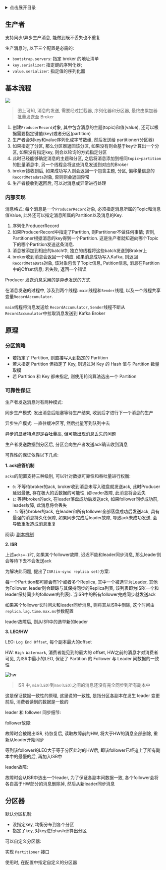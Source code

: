 <details>
<summary>点击展开目录</summary>
<!-- TOC -->

- [生产者](#生产者)
- [基本流程](#基本流程)
    - [内部实现](#内部实现)
- [原理](#原理)
    - [分区策略](#分区策略)
    - [可靠性保证](#可靠性保证)
- [分区器](#分区器)

<!-- /TOC -->
</details>

## 生产者

支持同步/异步生产消息, 能做到既不丢失也不重复

生产消息时, 以下三个配置是必需的:
* `bootstrap.servers`: 指定 broker 的地址清单
* `key.serializer`: 指定键的序列化器;
* `value.serializer`: 指定值的序列化器

## 基本流程

![](https://gitee.com/LuVx/img/raw/master/kafka/kafka_producer_flow.png)

> 图上可知, 消息的发送, 需要经过拦截器, 序列化器和分区器, 最终由累加器批量发送至 Broker

1. 创建`ProducerRecord`对象, 其中包含消息的主题(topic)和值(value), 还可以根据需要指定键值(key)或者分区(partition)
2. 生产者会对key和value序列化成字节数组, 然后发送给 partitioner(分区器)
3. 如果指定了分区, 那么分区器返回该分区, 如果没有则会基于key计算出一个分区, 如果没有指定key, 则会以轮询的方式指定分区
4. 此时已经能够确定消息的主题和分区, 之后将消息添加到相同`topic+partition`的批量消息中, 另一个线程会将这些消息发送到对应的Broker
5. broker接收到后, 如果成功写入则会返回一个包含主题, 分区, 偏移量信息的`RecordMetadata`对象, 否则则会返回异常
6. 生产者接收到返回后, 可以对消息或异常进行处理

### 内部实现

消息格式: 每个消息是一个`ProducerRecord`对象, 必须指定消息所属的Topic和消息值Value, 此外还可以指定消息所属的Partition以及消息的Key.

1. 序列化ProducerRecord
2. 如果ProducerRecord中指定了Partition, 则Partitioner不做任何事情; 否则, Partitioner根据消息的key得到一个Partition. 这是生产者就知道向哪个Topic下的哪个Partition发送这条消息.
3. 消息被添加到相应的batch中, 独立的线程将这些batch发送到Broker上
4. broker收到消息会返回一个响应. 如果消息成功写入Kafka, 则返回`RecordMetaData`对象, 该对象包含了Topic信息, Patition信息, 消息在Partition中的Offset信息; 若失败, 返回一个错误

Producer 发送消息采用的是异步发送的方式.

在消息发送的过程中, 涉及到两个线程: `main`线程和`Sender`线程, 以及一个线程共享变量`RecordAccumulator`.

`main`线程将消息发送给 `RecordAccumulator`, `Sender`线程不断从`RecordAccumulator`中拉取消息发送到 Kafka Broker

## 原理

### 分区策略

* 若指定了 Partition, 则直接写入到指定的 Partition
* 若未指定 Partition 但指定了 Key, 则通过对 Key 的 Hash 值与 Partition 数量取模
* 若 Partition 和 Key 都未指定, 则使用轮询算法选出一个 Partition


### 可靠性保证

生产者发送消息时有两种模式:

同步生产模式: 发出消息后阻塞等待生产结果, 收到后才进行下一个消息的生产

异步生产模式: 一直往缓冲区写, 然后批量写到队列中去

异步的显著特点即是吞吐量高, 但可能出现消息丢失的问题

生产者发送数据到分区后, 分区会向生产者发送ack确认收到消息


可靠性的保证依靠以下几点:

**1. ack应答机制**

`acks`的配置支持三种级别, 可以针对数据可靠性和吞吐量进行权衡:

* `0`: 不等待broker的ack, broker收到消息未写入磁盘就发送ack, 此时Producer延迟最低, 存在极大的丢数据的可能性, 如leader故障, 此消息将会丢失
* `1`: 等待broker的ack, 在leader落盘成功后发送ack, 如果follower同步成功前, leader故障, 此消息将会丢失
* `-1`: 等待broker的ack, 在leader和所有follower全部落盘成功后发送ack, 具有最强的消息持久化保障, 如果同步完成后leader故障, 导致ack未成功发送, 会导致重发造成消息重复

阅读: [副本机制](../01.原理/04.副本机制.md)

**2. ISR**

上述`acks=-1`时, 如果某个follower故障, 迟迟不能和leader同步消息, 那么leader则会等待下去不会发送ack

为解决此问题, 提出了`ISR(in-sync replica set)`方案:

每一个Partition都可能会有1个或者多个Replica, 其中一个被选举为Leader, 其他为Follower, leader则会跟踪与其保持同步的Replica列表, 该列表即为ISR(一个和leader保持同步的follower的列表). 当ISR中的所有follower完成同步就发送ack

如果某个follower长时间未和leader同步消息, 则将其从ISR中删除, 这个时间由`replica.lag.time.max.ms`参数配置

leader故障后, 则从ISR中的选举新的leader

**3. LEO/HW**

LEO: `Log End Offset`, 每个副本最大的offset

HW: `High Watermark`, 消费者能见到的最大的 offset, HW之前的消息才对消费者可见, 为ISR中最小的LEO, 保证了 Partition 的 Follower 与 Leader 间数据的一致性

![hw](https://gitee.com/LuVx/img/raw/master/kafka/kafka_hw.png)
> ISR 中, `min(LEO)`到`max(LEO)`之间的消息还没有完全同步到所有副本中

这是保证数据一致性的原理, 这里说的一致性, 是指分区各副本在发生 leader 变更前后, 消费者读到的数据是一致的

leader 和 follower 同步细节:

follower故障:

故障时会被踢出ISR, 待恢复后, 读取故障前的HW, 将大于HW的消息全部删除, 重新从leader开始同步

等到该follower的LEO大于等于分区此时的HW后, 即该follower已经追上了所有副本中的最慢的后, 再加入ISR中

leader故障:

故障时会从ISR中选出一个leader, 为了保证各副本间数据一致, 各个follower会将各自高于HW部分的消息删除掉, 然后从新leader同步消息

## 分区器

默认分区机制:
* 没指定key, 均衡分布到各个分区
* 指定了key, 对key进行hash计算出分区

可以自定义分区器:

实现 `Partitioner` 接口

使用时, 在配置中指定自定义的分区器
